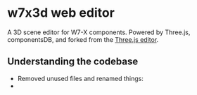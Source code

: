w7x3d web editor
=====

A 3D scene editor for W7-X components. Powered by Three.js, componentsDB, and forked from the [Three.js editor](https://threejs.org/editor/).

## Understanding the codebase

*   Removed unused files and renamed things:
*   

